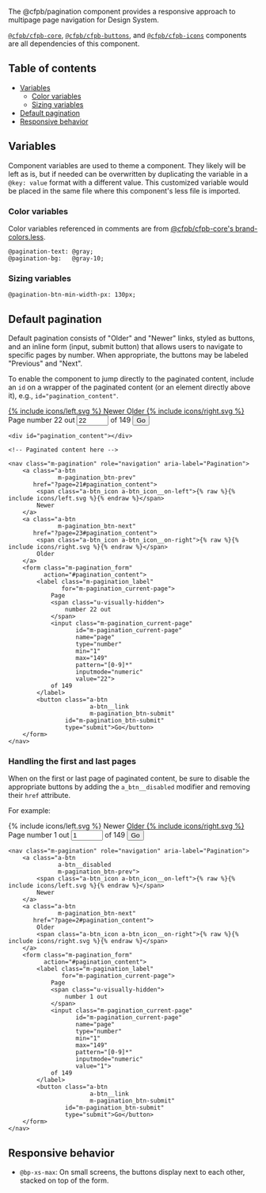The @cfpb/pagination component provides a responsive approach to multipage page
navigation for Design System.

[`@cfpb/cfpb-core`](../core),
[`@cfpb/cfpb-buttons`](../buttons), and
[`@cfpb/cfpb-icons`](../icons)
components are all dependencies of this component.

## Table of contents

- [Variables](#variables)
  - [Color variables](#color-variables)
  - [Sizing variables](#sizing-variables)
- [Default pagination](#default-pagination)
- [Responsive behavior](#responsive-behavior)

## Variables

Component variables are used to theme a component.
They likely will be left as is, but if needed can be overwritten by duplicating
the variable in a `@key: value` format with a different value.
This customized variable would be placed in the same file
where this component's less file is imported.

### Color variables

Color variables referenced in comments are from [@cfpb/cfpb-core's brand-colors.less](https://github.com/cfpb/design-system/blob/main/packages/cfpb-core/src/brand-colors.less).

```
@pagination-text: @gray;
@pagination-bg:   @gray-10;
```

### Sizing variables

```
@pagination-btn-min-width-px: 130px;
```

## Default pagination

Default pagination consists of "Older" and "Newer" links, styled as buttons,
and an inline form (input, submit button) that allows users to navigate to
specific pages by number.
When appropriate, the buttons may be labeled "Previous" and "Next".

To enable the component to jump directly to the paginated content,
include an `id` on a wrapper of the paginated content
(or an element directly above it), e.g., `id="pagination_content"`.

<div id="pagination_content"></div>

<!-- Paginated content here -->

<nav class="m-pagination" role="navigation" aria-label="Pagination">
    <a class="a-btn
              m-pagination_btn-prev"
       href="?page=21#pagination_content">
        <span class="a-btn_icon a-btn_icon__on-left">{% include icons/left.svg %}</span>
        Newer
    </a>
    <a class="a-btn
              m-pagination_btn-next"
       href="?page=23#pagination_content">
        Older
        <span class="a-btn_icon a-btn_icon__on-right">{% include icons/right.svg %}</span>
    </a>
    <form class="m-pagination_form"
          action="#pagination_content">
        <label class="m-pagination_label"
               for="m-pagination_current-page">
            Page
            <span class="u-visually-hidden">
                number 22 out
            </span>
            <input class="m-pagination_current-page"
                   id="m-pagination_current-page"
                   name="page"
                   type="number"
                   min="1"
                   max="149"
                   pattern="[0-9]*"
                   inputmode="numeric"
                   value="22">
            of 149
        </label>
        <button class="a-btn
                       a-btn__link
                       m-pagination_btn-submit"
                id="m-pagination_btn-submit"
                type="submit">Go</button>
    </form>
</nav>

```
<div id="pagination_content"></div>

<!-- Paginated content here -->

<nav class="m-pagination" role="navigation" aria-label="Pagination">
    <a class="a-btn
              m-pagination_btn-prev"
       href="?page=21#pagination_content">
        <span class="a-btn_icon a-btn_icon__on-left">{% raw %}{% include icons/left.svg %}{% endraw %}</span>
        Newer
    </a>
    <a class="a-btn
              m-pagination_btn-next"
       href="?page=23#pagination_content">
        <span class="a-btn_icon a-btn_icon__on-right">{% raw %}{% include icons/right.svg %}{% endraw %}</span>
        Older
    </a>
    <form class="m-pagination_form"
          action="#pagination_content">
        <label class="m-pagination_label"
               for="m-pagination_current-page">
            Page
            <span class="u-visually-hidden">
                number 22 out
            </span>
            <input class="m-pagination_current-page"
                   id="m-pagination_current-page"
                   name="page"
                   type="number"
                   min="1"
                   max="149"
                   pattern="[0-9]*"
                   inputmode="numeric"
                   value="22">
            of 149
        </label>
        <button class="a-btn
                       a-btn__link
                       m-pagination_btn-submit"
                id="m-pagination_btn-submit"
                type="submit">Go</button>
    </form>
</nav>
```

### Handling the first and last pages

When on the first or last page of paginated content,
be sure to disable the appropriate buttons
by adding the `a_btn__disabled` modifier
and removing their `href` attribute.

For example:

<nav class="m-pagination" role="navigation" aria-label="Pagination">
    <a class="a-btn
              a-btn__disabled
              m-pagination_btn-prev">
        <span class="a-btn_icon a-btn_icon__on-left">{% include icons/left.svg %}</span>
        Newer
    </a>
    <a class="a-btn
              m-pagination_btn-next"
       href="?page=2#pagination_content">
        Older
        <span class="a-btn_icon a-btn_icon__on-right">{% include icons/right.svg %}</span>
    </a>
    <form class="m-pagination_form"
          action="#pagination_content">
        <label class="m-pagination_label"
               for="m-pagination_current-page">
            Page
            <span class="u-visually-hidden">
                number 1 out
            </span>
            <input class="m-pagination_current-page"
                   id="m-pagination_current-page"
                   name="page"
                   type="number"
                   min="1"
                   max="149"
                   pattern="[0-9]*"
                   inputmode="numeric"
                   value="1">
            of 149
        </label>
        <button class="a-btn
                       a-btn__link
                       m-pagination_btn-submit"
                id="m-pagination_btn-submit"
                type="submit">Go</button>
    </form>
</nav>

```
<nav class="m-pagination" role="navigation" aria-label="Pagination">
    <a class="a-btn
              a-btn__disabled
              m-pagination_btn-prev">
        <span class="a-btn_icon a-btn_icon__on-left">{% raw %}{% include icons/left.svg %}{% endraw %}</span>
        Newer
    </a>
    <a class="a-btn
              m-pagination_btn-next"
       href="?page=2#pagination_content">
        Older
        <span class="a-btn_icon a-btn_icon__on-right">{% raw %}{% include icons/right.svg %}{% endraw %}</span>
    </a>
    <form class="m-pagination_form"
          action="#pagination_content">
        <label class="m-pagination_label"
               for="m-pagination_current-page">
            Page
            <span class="u-visually-hidden">
                number 1 out
            </span>
            <input class="m-pagination_current-page"
                   id="m-pagination_current-page"
                   name="page"
                   type="number"
                   min="1"
                   max="149"
                   pattern="[0-9]*"
                   inputmode="numeric"
                   value="1">
            of 149
        </label>
        <button class="a-btn
                       a-btn__link
                       m-pagination_btn-submit"
                id="m-pagination_btn-submit"
                type="submit">Go</button>
    </form>
</nav>
```

## Responsive behavior

- `@bp-xs-max`: On small screens, the buttons display next to each
  other, stacked on top of the form.
